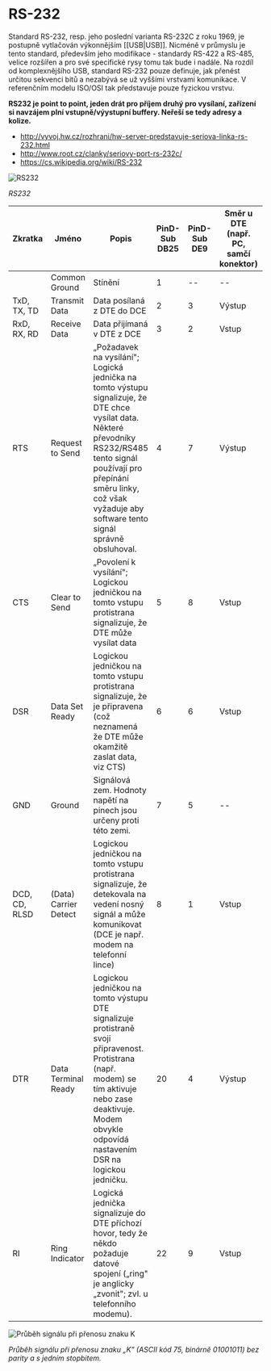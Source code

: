 # RS-232

Standard RS-232, resp. jeho poslední varianta RS-232C z roku 1969, je postupně vytlačován výkonnějším [[USB|USB]]. Nicméně v průmyslu je tento standard, především jeho modifikace - standardy RS-422 a RS-485, velice rozšířen a pro své specifické rysy tomu tak bude i nadále. Na rozdíl od komplexnějšího USB, standard RS-232 pouze definuje, jak přenést určitou sekvenci bitů a nezabývá se už vyššími vrstvami komunikace. V referenčním modelu ISO/OSI tak představuje pouze fyzickou vrstvu.

**RS232 je point to point, jeden drát pro příjem druhý pro vysílaní, zařízení si navzájem plní vstupně/výystupní buffery. Neřeší se tedy adresy a kolize.**

- <http://vyvoj.hw.cz/rozhrani/hw-server-predstavuje-seriova-linka-rs-232.html>
- <http://www.root.cz/clanky/seriovy-port-rs-232c/>
- <https://cs.wikipedia.org/wiki/RS-232>

![RS232](Materiály%20pro%20SZZ/tul-szz-it-nv/28_prumyslove_komunikacni_systemy/28_rs232.png)

_RS232_

Zkratka       | Jméno                 | Popis                                                                                                                                                                                                                                              | PinD-Sub DB25 | PinD-Sub DE9 | Směr u DTE (např. PC, samčí konektor) | Směr u DCE (např. modem, samičí konektor)
------------- | --------------------- | -------------------------------------------------------------------------------------------------------------------------------------------------------------------------------------------------------------------------------------------------- | ------------- | ------------ | ------------------------------------- | -----------------------------------------
              | Common Ground         | Stínění                                                                                                                                                                                                                                            | 1             | --           | --                                    | --
TxD, TX, TD   | Transmit Data         | Data posílaná z DTE do DCE                                                                                                                                                                                                                         | 2             | 3            | Výstup                                | Vstup
RxD, RX, RD   | Receive Data          | Data přijímaná v DTE z DCE                                                                                                                                                                                                                         | 3             | 2            | Vstup                                 | Výstup
RTS           | Request to Send       | „Požadavek na vysílání"; Logická jednička na tomto výstupu signalizuje, že DTE chce vysílat data. Některé převodníky RS232/RS485 tento signál používají pro přepínání směru linky, což však vyžaduje aby software tento signál správně obsluhoval. | 4             | 7            | Výstup                                | Vstup
CTS           | Clear to Send         | „Povolení k vysílání"; Logickou jedničkou na tomto vstupu protistrana signalizuje, že DTE může vysílat data                                                                                                                                        | 5             | 8            | Vstup                                 | Výstup
DSR           | Data Set Ready        | Logickou jedničkou na tomto vstupu protistrana signalizuje, že je připravena (což neznamená že DTE může okamžitě zaslat data, viz CTS)                                                                                                             | 6             | 6            | Vstup                                 | Výstup
GND           | Ground                | Signálová zem. Hodnoty napětí na pinech jsou určeny proti této zemi.                                                                                                                                                                               | 7             | 5            | --                                    | --
DCD, CD, RLSD | (Data) Carrier Detect | Logickou jedničkou na tomto vstupu protistrana signalizuje, že detekovala na vedení nosný signál a může komunikovat (DCE je např. modem na telefonní lince)                                                                                        | 8             | 1            | Vstup                                 | Výstup
DTR           | Data Terminal Ready   | Logickou jedničkou na tomto výstupu DTE signalizuje protistraně svoji připravenost. Protistrana (např. modem) se tím aktivuje nebo zase deaktivuje. Modem obvykle odpovídá nastavením DSR na logickou jedničku.                                    | 20            | 4            | Výstup                                | Vstup
RI            | Ring Indicator        | Logická jednička signalizuje do DTE příchozí hovor, tedy že někdo požaduje datové spojení („ring" je anglicky „zvonit"; zvl. u telefonního modemu).                                                                                                | 22            | 9            | Vstup                                 | Výstup

![Průběh signálu při přenosu znaku K](Materiály%20pro%20SZZ/tul-szz-it-nv/28_prumyslove_komunikacni_systemy/28_rs232_prenos.png)

_Průběh signálu při přenosu znaku „K" (ASCII kód 75, binárně 01001011) bez parity a s jedním stopbitem._